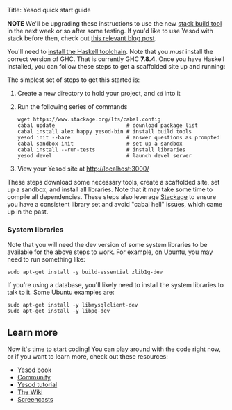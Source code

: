 Title: Yesod quick start guide

__NOTE__ We'll be upgrading these instructions to use the new [stack build
tool](https://github.com/commercialhaskell/stack#readme) in the next week or so
after some testing. If you'd like to use Yesod with stack before then, check
out [this relevant blog
post](http://www.yesodweb.com/blog/2015/06/stack-support-yesod-devel).

You'll need to [install the Haskell
toolchain](https://www.stackage.org/install). Note that you *must* install the correct version of GHC. That is currently GHC __7.8.4__. Once you have Haskell installed, you can follow these steps to get a scaffolded site up and running:

The simplest set of steps to get this started is:

1. Create a new directory to hold your project, and `cd` into it
2.  Run the following series of commands

    ```shell
    wget https://www.stackage.org/lts/cabal.config
    cabal update                       # download package list
    cabal install alex happy yesod-bin # install build tools
    yesod init --bare                  # answer questions as prompted
    cabal sandbox init                 # set up a sandbox
    cabal install --run-tests          # install libraries
    yesod devel                        # launch devel server
    ```

3. View your Yesod site at [http://localhost:3000/](http://localhost:3000/)

These steps download some necessary tools, create a scaffolded site, set up a
sandbox, and install all libraries. Note that it may take some time to compile
all dependencies. These steps also leverage
[Stackage](https://www.stackage.org/) to ensure you have a consistent library
set and avoid "cabal hell" issues, which came up in the past.

### System libraries

Note that you will need the dev version of some system libraries to be
available for the above steps to work. For example, on Ubuntu, you may need to
run something like:

    sudo apt-get install -y build-essential zlib1g-dev

If you're using a database, you'll likely need to install the system libraries
to talk to it. Some Ubuntu examples are:

    sudo apt-get install -y libmysqlclient-dev
    sudo apt-get install -y libpq-dev

## Learn more

Now it's time to start coding! You can play around with the code right now, or
if you want to learn more, check out these resources:

* [Yesod book](/book)
* [Community](/page/community)
* [Yesod tutorial](http://yannesposito.com/Scratch/en/blog/Yesod-tutorial-for-newbies/)
* [The Wiki](/wiki)
* [Screencasts](/page/screencasts)
